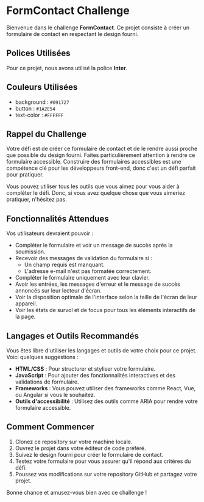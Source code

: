 # FormContact Challenge

Bienvenue dans le challenge **FormContact**. Ce projet consiste à créer un formulaire de contact en respectant le design fourni.

## Polices Utilisées

Pour ce projet, nous avons utilisé la police **Inter**.

## Couleurs Utilisées

- background : `#091727`
- button : `#1A2E54`
- text-color : `#FFFFFF`

## Rappel du Challenge

Votre défi est de créer ce formulaire de contact et de le rendre aussi proche que possible du design fourni. Faites particulièrement attention à rendre ce formulaire accessible. Construire des formulaires accessibles est une compétence clé pour les développeurs front-end, donc c'est un défi parfait pour pratiquer.

Vous pouvez utiliser tous les outils que vous aimez pour vous aider à compléter le défi. Donc, si vous avez quelque chose que vous aimeriez pratiquer, n'hésitez pas.

## Fonctionnalités Attendues

Vos utilisateurs devraient pouvoir :

- Compléter le formulaire et voir un message de succès après la soumission.
- Recevoir des messages de validation du formulaire si :
  - Un champ requis est manquant.
  - L'adresse e-mail n'est pas formatée correctement.
- Compléter le formulaire uniquement avec leur clavier.
- Avoir les entrées, les messages d'erreur et le message de succès annoncés sur leur lecteur d'écran.
- Voir la disposition optimale de l'interface selon la taille de l'écran de leur appareil.
- Voir les états de survol et de focus pour tous les éléments interactifs de la page.

## Langages et Outils Recommandés

Vous êtes libre d'utiliser les langages et outils de votre choix pour ce projet. Voici quelques suggestions :

- **HTML/CSS** : Pour structurer et styliser votre formulaire.
- **JavaScript** : Pour ajouter des fonctionnalités interactives et des validations de formulaire.
- **Frameworks** : Vous pouvez utiliser des frameworks comme React, Vue, ou Angular si vous le souhaitez.
- **Outils d'accessibilité** : Utilisez des outils comme ARIA pour rendre votre formulaire accessible.

## Comment Commencer

1. Clonez ce repository sur votre machine locale.
2. Ouvrez le projet dans votre éditeur de code préféré.
3. Suivez le design fourni pour créer le formulaire de contact.
4. Testez votre formulaire pour vous assurer qu'il répond aux critères du défi.
5. Poussez vos modifications sur votre repository GitHub et partagez votre projet.

Bonne chance et amusez-vous bien avec ce challenge !
